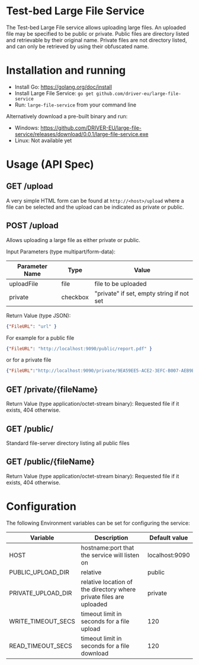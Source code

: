 # Test-bed Large File Service

The Test-bed Large File service allows uploading large files. An uploaded file may be specified to be public or private. Public files are directory listed and retrievable by their original name. Private files are not directory listed, and can only be retrieved by using their obfuscated name.

# Installation and running

* Install Go: https://golang.org/doc/install
* Install Large File Service: `go get github.com/driver-eu/large-file-service`
* Run: `large-file-service` from your command line

Alternatively download a pre-built binary and run:

* Windows: https://github.com/DRIVER-EU/large-file-service/releases/download/0.0.1/large-file-service.exe
* Linux: Not available yet

# Usage (API Spec)

## GET /upload
A very simple HTML form can be found at `http://<host>/upload` where a file can be selected and the upload can be indicated as private or public.

## POST /upload
Allows uploading a large file as either private or public.

Input Parameters (type multipart/form-data):

| Parameter Name | Type     | Value                                     |
|----------------|----------|-------------------------------------------|
| uploadFile     | file     | file to be uploaded                       |
| private        | checkbox | "private" if set, empty string if not set |

Return Value (type JSON):
```json
{"FileURL": "url" }
```

For example for a public file
```json
{"FileURL": "http://localhost:9090/public/report.pdf" }
```

or for a private file
```json
{"FileURL":"http://localhost:9090/private/9EA59EE5-ACE2-3EFC-B007-AEB9B094FEAA.pdf"}
```

## GET /private/{fileName}

Return Value (type application/octet-stream binary):
Requested file if it exists, 404 otherwise.

## GET /public/
Standard file-server directory listing all public files

## GET /public/{fileName}

Return Value (type application/octet-stream binary):
Requested file if it exists, 404 otherwise.

# Configuration

The following Environment variables can be set for configuring the service:

| Variable           | Description                                                         | Default value  |
|--------------------|---------------------------------------------------------------------|----------------|
| HOST               | hostname:port that the service will listen on                       | localhost:9090 |
| PUBLIC_UPLOAD_DIR  | relative                                                            | public         |
| PRIVATE_UPLOAD_DIR | relative location of the directory where private files are uploaded | private        |
| WRITE_TIMEOUT_SECS | timeout limit in seconds for a file upload                          | 120            |
| READ_TIMEOUT_SECS  | timeout limit in seconds for a file download                        | 120            |



